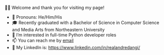  👋😊 Welcome and thank you for visiting my page!
 * 👫 Pronouns: He/Him/His
 * 🎓 Recently graduated with a Bachelor of Science in Computer Science and Media Arts from Northeastern University
 * 👀 I’m interested in full-time Python developer roles
 * 📫 You can reach me by <a href="mailto:changooman@gmail.com">email</a>
 * 🔗 My LinkedIn is: https://www.linkedin.com/in/realandredangi/
 

 

<!---
changooman/changooman is a ✨ special ✨ repository because its `README.md` (this file) appears on your GitHub profile.
You can click the Preview link to take a look at your changes.
--->
